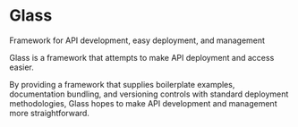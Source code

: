 # Glass
Framework for API development, easy deployment, and management

Glass is a framework that attempts to make API deployment and access easier.

By providing a framework that supplies boilerplate examples, documentation bundling, and versioning controls with standard deployment methodologies, Glass hopes to make API development and management more straightforward.

